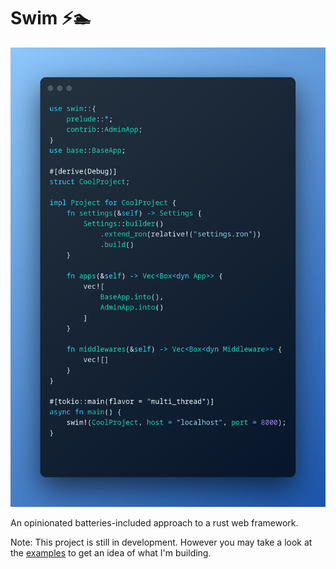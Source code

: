 # Swim ⚡🏊

![swim-demo](https://raw.githubusercontent.com/SyedAhkam/swim/master/assets/swim-demo.png)

An opinionated batteries-included approach to a rust web framework.

Note: This project is still in development. However you may take a look at the [examples](examples) to get an idea of what I'm building.